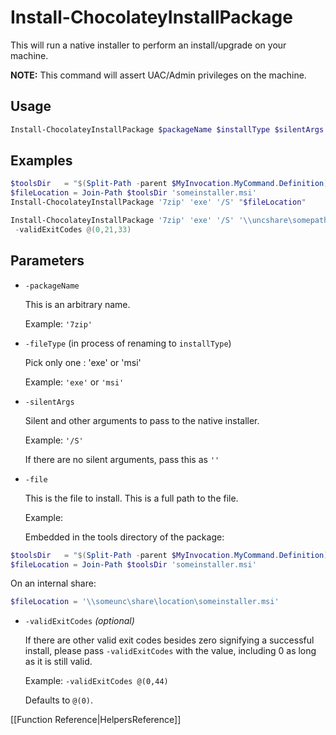 # Install-ChocolateyInstallPackage

This will run a native installer to perform an install/upgrade on your machine.

**NOTE:** This command will assert UAC/Admin privileges on the machine.

## Usage

```powershell
Install-ChocolateyInstallPackage $packageName $installType $silentArgs $file
```

## Examples
~~~powershell
$toolsDir   = "$(Split-Path -parent $MyInvocation.MyCommand.Definition)"
$fileLocation = Join-Path $toolsDir 'someinstaller.msi'
Install-ChocolateyInstallPackage '7zip' 'exe' '/S' "$fileLocation"

Install-ChocolateyInstallPackage '7zip' 'exe' '/S' '\\uncshare\somepath\7zipInstaller.msi' `
 -validExitCodes @(0,21,33)
~~~

## Parameters

* `-packageName`

    This is an arbitrary name.

    Example: `'7zip'`

* `-fileType` (in process of renaming to `installType`)

    Pick only one : 'exe' or 'msi'

    Example: `'exe'` or `'msi'`

* `-silentArgs`

    Silent and other arguments to pass to the native installer.

    Example: `'/S'`

    If there are no silent arguments, pass this as `''`

* `-file`

    This is the file to install. This is a full path to the file.

    Example:

    Embedded in the tools directory of the package:

~~~powershell
$toolsDir   = "$(Split-Path -parent $MyInvocation.MyCommand.Definition)"
$fileLocation = Join-Path $toolsDir 'someinstaller.msi'
~~~

   On an internal share:

~~~powershell
$fileLocation = '\\someunc\share\location\someinstaller.msi'
~~~

* `-validExitCodes` _(optional)_

    If there are other valid exit codes besides zero signifying a successful install, please pass `-validExitCodes` with the value, including 0 as long as it is still valid.

    Example: `-validExitCodes @(0,44)`

    Defaults to `@(0)`.

[[Function Reference|HelpersReference]]